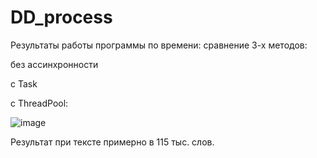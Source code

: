 # DD_process
Результаты работы программы по времени: сравнение 3-х методов:

   без ассинхронности
   
   с Task
   
   c ThreadPool:
   
![image](https://github.com/raccoonek/DD_process/assets/122537457/d06918d7-de15-4fd4-89c2-4dd0c780f99b)

Результат при тексте примерно в 115 тыс. слов.
